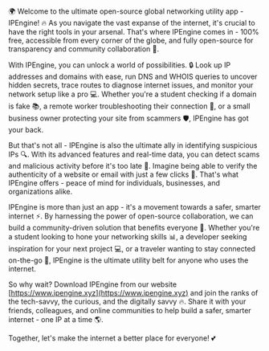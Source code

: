 🌍 Welcome to the ultimate open-source global networking utility app - IPEngine! 🔥 As you navigate the vast expanse of the internet, it's crucial to have the right tools in your arsenal. That's where IPEngine comes in - 100% free, accessible from every corner of the globe, and fully open-source for transparency and community collaboration 📡.

With IPEngine, you can unlock a world of possibilities. 🔒 Look up IP addresses and domains with ease, run DNS and WHOIS queries to uncover hidden secrets, trace routes to diagnose internet issues, and monitor your network setup like a pro 💻. Whether you're a student checking if a domain is fake 📚, a remote worker troubleshooting their connection 🏢, or a small business owner protecting your site from scammers 🛡️, IPEngine has got your back.

But that's not all - IPEngine is also the ultimate ally in identifying suspicious IPs 🔍. With its advanced features and real-time data, you can detect scams and malicious activity before it's too late 💸. Imagine being able to verify the authenticity of a website or email with just a few clicks 📧. That's what IPEngine offers - peace of mind for individuals, businesses, and organizations alike.

IPEngine is more than just an app - it's a movement towards a safer, smarter internet ⚡️. By harnessing the power of open-source collaboration, we can build a community-driven solution that benefits everyone 🌈. Whether you're a student looking to hone your networking skills 📊, a developer seeking inspiration for your next project 💻, or a traveler wanting to stay connected on-the-go 🛬, IPEngine is the ultimate utility belt for anyone who uses the internet.

So why wait? Download IPEngine from our website [https://www.ipengine.xyz](https://www.ipengine.xyz) and join the ranks of the tech-savvy, the curious, and the digitally savvy 🔥. Share it with your friends, colleagues, and online communities to help build a safer, smarter internet - one IP at a time 🌎.

Together, let's make the internet a better place for everyone! 💕